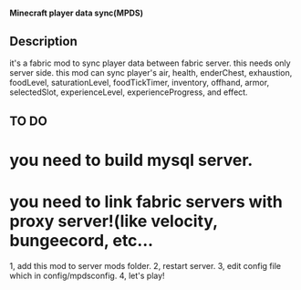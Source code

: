 #### Minecraft player data sync(MPDS)
## Description
it's a fabric mod to sync player data between fabric server. this needs only server side. this mod can sync player's air, health, enderChest, exhaustion, foodLevel, saturationLevel, foodTickTimer, inventory, offhand, armor, selectedSlot, experienceLevel, experienceProgress, and effect. 
## TO DO
# **you need to build mysql server.**
# **you need to link fabric servers with proxy server!(like velocity, bungeecord, etc...**
1, add this mod to server mods folder.
2, restart server.
3, edit config file which in config/mpdsconfig.
4, let's play!
